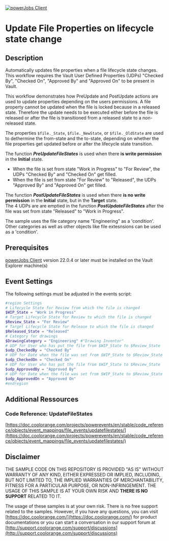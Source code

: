 [![powerJobs Client](https://img.shields.io/badge/powerJobs_Client-22.0.4-orange.svg)](https://www.coolorange.com/powerjobs)

# Update File Properties on lifecycle state change

## Description
Automatically updates file properties when a file lifecycle state changes. This workflow requires the Vault User Defined Properties (UDPs) "Checked By", "Checked On", "Approved By" and "Approved On" to be present in Vault.

This workflow demonstrates how PreUpdate and PostUpdate actions are used to update properties depending on the users permissions. A file property cannot be updated when the file is locked because in a  released state. Therefore the update needs to be executed either before the file is released or after the file is transitioned from a released state to a non-released state.

The properties `$file._State`,  `$file._NewState`, or `$file._OldState` are used to dethermine the from-state and the to-state, depending on whether the file properties get updated before or after the lifecycle state transition.

The function ***PreUpdateFileStates*** is used when there **is write permission** in the **Initial** state.  
* When the file is set from state "Work in Progress" to "For Review", the UDPs "Checked By" and "Checked On" get filled.  
* When the file is set from state "For Review" to "Released", the UDPs "Approved By" and "Approved On" get filled.


The function ***PostUpdateFileStates*** is used when there **is no write permission** in the **Initial** state, but in the **Target** state.  
The  4 UDPs are are emptied in the function ***PostUpdateFileStates*** after the file was set from state "Released" to "Work in Progress".

The sample uses the file category name "Engineering" as a 'condition'. Other categories as well as other objects like file extesnsions can be used as a 'condition'.

## Prerequisites
[powerJobs Client](https://www.coolorange.com/powerjobs) version 22.0.4 or later must be installed on the Vault Explorer machine(s)  

## Event Settings
The following settings must be adjusted in the events script:

```powershell
#region Settings
# Lifecycle State for Review from which the file is changed
$WIP_State = "Work in Progress"
# Target Lifecycle State for Review to which the file is changed
$Review_State = "For Review"
# Target Lifecycle State for Release to which the file is changed
$Released_State = "Released"
# Category for drawings 
$DrawingCategory = "Engineering" #"Drawing Inventor"
# UDP for User who has put the file from $WIP_State to $Review_State
$udp_CheckedBy = "Checked By"
# UDP for Date when the file was set from $WIP_State to $Review_State
$udp_CheckedOn = "Checked On"
# UDP for User who has put the file from $WIP_State to $Review_State
$udp_ApprovedBy = "Approved By"
# UDP for Date when the file was set from $WIP_State to $Review_State
$udp_ApprovedOn = "Approved On"
#endregion
```

## Additional Ressources

### Code Reference: UpdateFileStates
[https://doc.coolorange.com/projects/powerevents/en/stable/code_reference/objects/event_mappings/file_events/updatefilestates/](https://doc.coolorange.com/projects/powerevents/en/stable/code_reference/objects/event_mappings/file_events/updatefilestates/)

## Disclaimer

THE SAMPLE CODE ON THIS REPOSITORY IS PROVIDED "AS IS" WITHOUT WARRANTY OF ANY KIND, EITHER EXPRESSED OR IMPLIED, INCLUDING, BUT NOT LIMITED TO, THE IMPLIED WARRANTIES OF MERCHANTABILITY, FITNESS FOR A PARTICULAR PURPOSE, OR NON-INFRINGEMENT.
THE USAGE OF THIS SAMPLE IS AT YOUR OWN RISK AND **THERE IS NO SUPPORT** RELATED TO IT.

The usage of these samples is at your own risk. There is no free support related to the samples. However, if you have any questions, you can visit [https://doc.coolorange.com/](https://doc.coolorange.com/) for product documentations or you can start a conversation in our support forum at [http://support.coolorange.com/support/discussions](http://support.coolorange.com/support/discussions)
